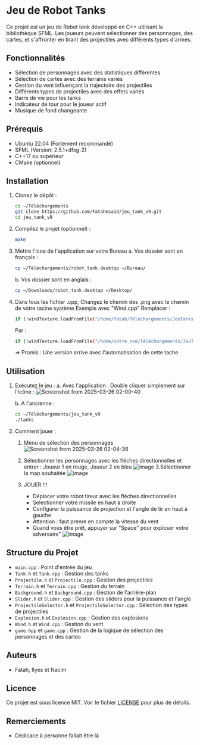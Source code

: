 # Jeu de Robot Tanks

Ce projet est un jeu de Robot tank développé en C++ utilisant la bibliothèque SFML. Les joueurs peuvent sélectionner des personnages, des cartes, et s'affronter en tirant des projectiles avec différents types d'armes.

## Fonctionnalités

- Sélection de personnages avec des statistiques différentes
- Sélection de cartes avec des terrains variés
- Gestion du vent influençant la trajectoire des projectiles
- Différents types de projectiles avec des effets variés
- Barre de vie pour les tanks
- Indicateur de tour pour le joueur actif
- Musique de fond changeante

## Prérequis
- Ubuntu 22.04 (Fortement recommandé)
- SFML (Version: 2.5.1+dfsg-2)
- C++17 ou supérieur
- CMake (optionnel)

## Installation

1. Clonez le dépôt :
    ```sh
    cd ~/Téléchargements  
    git clone https://github.com/Fatahmsaid/jeu_tank_v9.git
    cd jeu_tank_v9
    ```

2. Compilez le projet (optionnel) :
    ```sh
    make
    ```
3. Mettre l'icoe de l'application sur votre Bureau
   a. Vos dossier sont en français :
   ```sh
   cp ~/Téléchargements/robot_tank.desktop ~/Bureau/
   ```
   b. Vos dossier sont en anglais :
   ```sh
   cp ~/Downloads/robot_tank.desktop ~/Desktop/
   ```

4. Dans tous les fichier .cpp, Changez le chemin des .png avec le chemin de votre racine système
   Exemple avec  "Wind.cpp"
   Remplacer :
   ```sh
   if (!windTexture.loadFromFile("/home/fatah/Téléchargements/JeuTanks_v9/wind_icon.png"))
   ```
   Par :
   ```sh
   if (!windTexture.loadFromFile("/home/votre_nom/Téléchargements/JeuTanks_v9/wind_icon.png"))
   ```
   => Promis : Une version arrive avec l'automatisation de cette tache

   

## Utilisation

1. Exécutez le jeu :
   a. Avec l'application :
   Double cliquer simplement sur l'icône :
    ![Screenshot from 2025-03-26 02-00-40](https://github.com/user-attachments/assets/459e25ac-9a3c-4aaa-856a-ed626723518b)

   b. A l'ancienne :
    ```sh
    cd ~/Téléchargements/jeu_tank_v9
    ./tanks
    ```

3. Comment jouer :
   1. Menu de sélection des personnages![Screenshot from 2025-03-26 02-04-36](https://github.com/user-attachments/assets/862fa690-cc77-4334-ba08-0a9d80a73e2c)
   2. Sélectionner les personnages avec les flèches directionnelles et entrer : Joueur 1 en rouge, Joueur 2 en bleu
      ![image](https://github.com/user-attachments/assets/9e05b087-2a17-44bf-974c-be38ee391d17)
   3.Sélectionner la map souhaitée
      ![image](https://github.com/user-attachments/assets/d7e9c555-06fc-4816-b9ec-02b7b2f7d4d3)

   4. JOUER !!!
      - Déplacer votre robot tireur avec les flèches directionnelles
      - Selectionner votre missile en haut à droite
      - Configurer la puissance de projection et l'angle de tir en haut à gauche
      - Attention : faut prenre en compte la vitesse du vent
      - Quand vous être prêt, appuyer sur "Space" pour exploser votre adversaire"
   ![image](https://github.com/user-attachments/assets/e9df1b6e-1d32-4274-890a-f5c6b87fb5d7)







## Structure du Projet

- `main.cpp` : Point d'entrée du jeu
- `Tank.h` et `Tank.cpp` : Gestion des tanks
- `Projectile.h` et `Projectile.cpp` : Gestion des projectiles
- `Terrain.h` et `Terrain.cpp` : Gestion du terrain
- `Background.h` et `Background.cpp` : Gestion de l'arrière-plan
- `Slider.h` et `Slider.cpp` : Gestion des sliders pour la puissance et l'angle
- `ProjectileSelector.h` et `ProjectileSelector.cpp` : Sélection des types de projectiles
- `Explosion.h` et `Explosion.cpp` : Gestion des explosions
- `Wind.h` et `Wind.cpp` : Gestion du vent
- `game.hpp` et `game.cpp` : Gestion de la logique de sélection des personnages et des cartes

## Auteurs

- Fatah, Ilyes et Nacim

## Licence

Ce projet est sous licence MIT. Voir le fichier [LICENSE](LICENSE) pour plus de détails.

## Remerciements

- Dédicace à personne fallait être là

